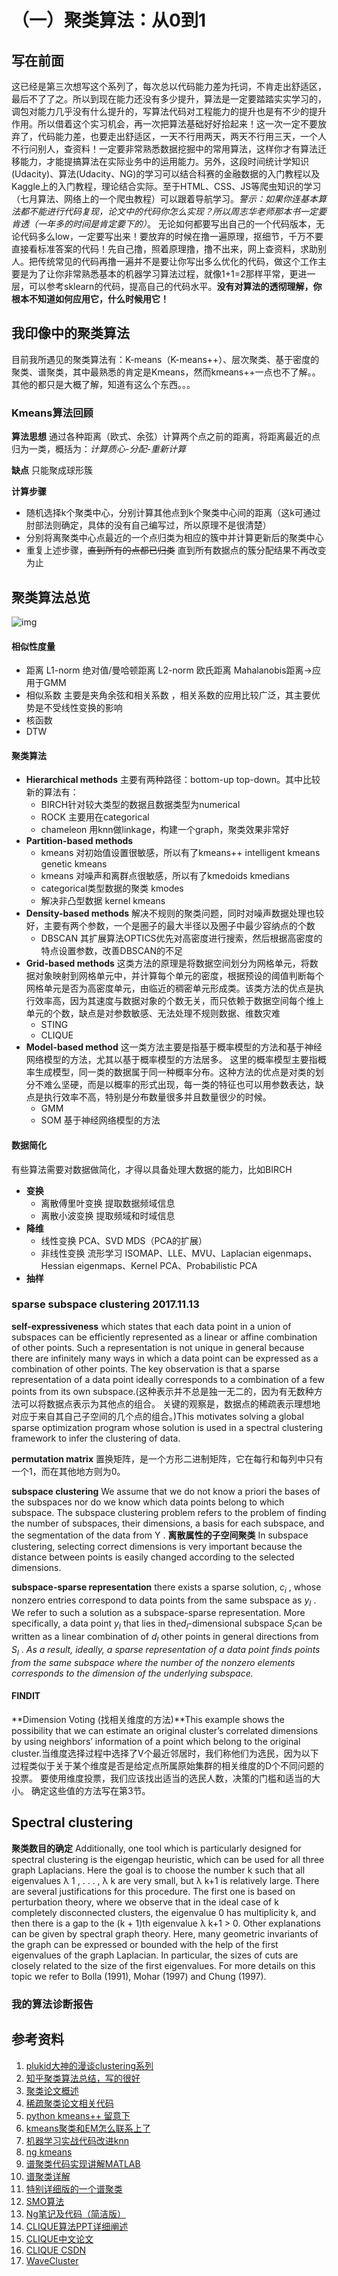 # （一）聚类算法：从0到1

## 写在前面

这已经是第三次想写这个系列了，每次总以代码能力差为托词，不肯走出舒适区，最后不了了之。所以到现在能力还没有多少提升，算法是一定要踏踏实实学习的，调包对能力几乎没有什么提升的，写算法代码对工程能力的提升也是有不少的提升作用。所以借着这个实习机会，再一次把算法基础好好拾起来！这一次一定不要放弃了，代码能力差，也要走出舒适区，一天不行用两天，两天不行用三天，一个人不行问别人，查资料！一定要非常熟悉数据挖掘中的常用算法，这样你才有算法迁移能力，才能提搞算法在实际业务中的运用能力。另外，这段时间统计学知识(Udacity)、算法(Udacity、NG)的学习可以结合科赛的金融数据的入门教程以及Kaggle上的入门教程，理论结合实际。至于HTML、CSS、JS等爬虫知识的学习（七月算法、网络上的一个爬虫教程）可以跟着导航学习。*警示：如果你连基本算法都不能进行代码复现，论文中的代码你怎么实现？所以周志华老师那本书一定要肯透（一年多的时间是肯定要下的）*。 无论如何都要写出自己的一个代码版本，无论代码多么low，一定要写出来！要放弃的时候在撸一遍原理，抠细节，千万不要直接看标准答案的代码！先自己撸，照着原理撸，撸不出来，网上查资料，求助别人。把传统常见的代码再撸一遍并不是要让你写出多么优化的代码，做这个工作主要是为了让你非常熟悉基本的机器学习算法过程，就像1+1=2那样平常，更进一层，可以参考sklearn的代码，提高自己的代码水平。**没有对算法的透彻理解，你根本不知道如何应用它，什么时候用它！**

## 我印像中的聚类算法

目前我所遇见的聚类算法有：K-means（K-means++）、层次聚类、基于密度的聚类、谱聚类，其中最熟悉的肯定是Kmeans，然而kmeans++一点也不了解。。其他的都只是大概了解，知道有这么个东西。。。

### Kmeans算法回顾

**算法思想** 通过各种距离（欧式、余弦）计算两个点之前的距离，将距离最近的点归为一类，概括为：*计算质心-分配-重新计算*

**缺点** 只能聚成球形簇

**计算步骤**

+ 随机选择k个聚类中心，分别计算其他点到k个聚类中心间的距离（这k可通过肘部法则确定，具体的没有自己编写过，所以原理不是很清楚）
+ 分别将离聚类中心点最近的一个点归类为相应的簇中并计算更新后的聚类中心
+ 重复上述步骤，~~直到所有的点都已归类~~ 直到所有数据点的簇分配结果不再改变为止

## 聚类算法总览

![img](https://pic1.zhimg.com/50/1dde4f5e8f0cf383b37c93f812d2e40c_hd.jpg)

#### 相似性度量

+ 距离 L1-norm 绝对值/曼哈顿距离 L2-norm 欧氏距离 Mahalanobis距离->应用于GMM
+ 相似系数 主要是夹角余弦和相关系数 ，相关系数的应用比较广泛，其主要优势是不受线性变换的影响
+ 核函数
+ DTW

#### 聚类算法

+ **Hierarchical methods** 主要有两种路径：bottom-up top-down。其中比较新的算法有：
  + BIRCH针对较大类型的数据且数据类型为numerical
  + ROCK 主要用在categorical
  + chameleon 用knn做linkage，构建一个graph，聚类效果非常好
+ **Partition-based methods**
  + kmeans 对初始值设置很敏感，所以有了kmeans++ intelligent kmeans genetic kmeans 
  + kmeans 对噪声和离群点很敏感，所以有了kmedoids kmedians
  + categorical类型数据的聚类 kmodes
  + 解决非凸型数据 kernel kmeans
+ **Density-based methods** 解决不规则的聚类问题，同时对噪声数据处理也较好，主要有两个参数，一个是圈子的最大半径以及圈子中最少容纳点的个数
  + DBSCAN 其扩展算法OPTICS优先对高密度进行搜索，然后根据高密度的特点设置参数，改善DBSCAN的不足
+ **Grid-based methods** 这类方法的原理是将数据空间划分为网格单元，将数据对象映射到网格单元中，并计算每个单元的密度，根据预设的阈值判断每个网格单元是否为高密度单元，由临近的稠密单元形成类。该类方法的优点是执行效率高，因为其速度与数据对象的个数无关，而只依赖于数据空间每个维上单元的个数，缺点是对参数敏感、无法处理不规则数据、维数灾难
  + STING
  + CLIQUE
+ **Model-based method** 这一类方法主要是指基于概率模型的方法和基于神经网络模型的方法，尤其以基于概率模型的方法居多。 这里的概率模型主要指概率生成模型，同一类的数据属于同一种概率分布。这种方法的优点是对类的划分不难么坚硬，而是以概率的形式出现，每一类的特征也可以用参数表达，缺点是执行效率不高，特别是分布数量很多并且数量很少的时候。
  + GMM
  + SOM 基于神经网络模型的方法

#### 数据简化

有些算法需要对数据做简化，才得以具备处理大数据的能力，比如BIRCH

+ **变换**
  + 离散傅里叶变换 提取数据频域信息
  + 离散小波变换 提取频域和时域信息
+ **降维**
  + 线性变换 PCA、SVD MDS（PCA的扩展）
  + 非线性变换 流形学习 ISOMAP、LLE、MVU、Laplacian eigenmaps、Hessian eigenmaps、Kernel PCA、Probabilistic PCA
+ **抽样**

### sparse subspace clustering 2017.11.13

**self-expressiveness** which states that each data point in a union of subspaces can be efficiently represented as a linear or affine combination of other points. Such a representation is not unique in
general because there are infinitely many ways in which a data point can be expressed as a combination of other points. The key observation is that a sparse representation of a data point ideally corresponds to a combination of a few points from its own subspace.(这种表示并不总是独一无二的，因为有无数种方法可以将数据点表示为其他点的组合。 关键的观察是，数据点的稀疏表示理想地对应于来自其自己子空间的几个点的组合。)This motivates solving a global sparse optimization program whose solution is used in a spectral clustering framework to infer the clustering of data.

**permutation matrix** 置换矩阵，是一个方形二进制矩阵，它在每行和每列中只有一个1，而在其他地方则为0。

**subspace clustering** We assume that we do not know a priori the bases of the subspaces nor do we know which data points belong to which subspace. The subspace clustering problem refers to the problem of finding the number of subspaces, their dimensions, a basis for each subspace, and the segmentation of the data from Y . **离散属性的子空间聚类** In subspace clustering, selecting correct dimensions is very important because the distance between points is easily changed according to the selected dimensions.

**subspace-sparse representation** there exists a sparse solution, $c_i$ , whose nonzero entries correspond
to data points from the same subspace as $y_I$ . We refer to such a solution as a subspace-sparse representation. More specifically, a data point $y_I$ that lies in the$d_l$-dimensional subspace $S_l$can be written as a linear combination of $d_l$ other points in general directions from $S_l$ . *As a result, ideally, a sparse representation of a data point finds points from the same subspace where the number of the nonzero elements corresponds to the dimension of the underlying subspace.*

#### FINDIT

**Dimension Voting (找相关维度的方法)**This example shows the possibility that we can estimate an original cluster’s correlated dimensions by using neighbors’ information of a point which belong to the original cluster.当维度选择过程中选择了V个最近邻居时，我们称他们为选民，因为以下过程类似于关于某个维度是否是给定点所属原始集群的相关维度的D个不同问题的投票。 要使用维度投票，我们应该找出适当的选民人数，决策的门槛和适当的大小。 确定这些值的方法写在第3节。



## Spectral clustering

**聚类数目的确定** Additionally, one tool which is particularly designed for spectral
clustering is the eigengap heuristic, which can be used for all three graph Laplacians. Here the goal
is to choose the number k such that all eigenvalues λ 1 , . . . , λ k are very small, but λ k+1 is relatively
large. There are several justifications for this procedure. The first one is based on perturbation theory,
where we observe that in the ideal case of k completely disconnected clusters, the eigenvalue 0 has
multiplicity k, and then there is a gap to the (k + 1)th eigenvalue λ k+1 > 0. Other explanations can
be given by spectral graph theory. Here, many geometric invariants of the graph can be expressed or
bounded with the help of the first eigenvalues of the graph Laplacian. In particular, the sizes of cuts
are closely related to the size of the first eigenvalues. For more details on this topic we refer to Bolla
(1991), Mohar (1997) and Chung (1997).

### 我的算法诊断报告

## 参考资料

1. [plukid大神的漫谈clustering系列](http://blog.pluskid.org/?p=290)
2. [知乎聚类算法总结，写的很好](https://www.zhihu.com/question/34554321)
3. [聚类论文概述](http://xueshu.baidu.com/s?wd=paperuri%3A%287d9c716d7be7778d470c5517d999ea19%29&filter=sc_long_sign&tn=SE_xueshusource_2kduw22v&sc_vurl=http%3A%2F%2Flink.springer.com%2Fcontent%2Fpdf%2F10.1007%252Fs40745-015-0040-1.pdf&ie=utf-8&sc_us=14227662868908754060)
4. [稀疏聚类论文相关代码](http://www.vision.jhu.edu/ssc.htm)
5. [python kmeans++ 留意下](http://www.th7.cn/Program/Python/201507/498421.shtml)
6. [kmeans聚类和EM怎么联系上了](http://www.cnblogs.com/ssdut-deng/p/3399029.html)
7. [机器学习实战代码改进knn](http://www.ctolib.com/naginoasukara-machinelearninginaction.html)
8. [ng kmeans](http://blog.csdn.net/sp_programmer/article/details/42084709)
9. [谱聚类代码实现讲解MATLAB](http://blog.csdn.net/liu1194397014/article/details/52990015)
10. [谱聚类详解](https://www.cnblogs.com/Leo_wl/p/3156049.html)
11. [特别详细版的一个谱聚类](http://blog.csdn.net/yc_1993/article/details/52997074)
12. [SMO算法](http://blog.sina.com.cn/s/blog_8f6d59e40102wi89.html)
13. [Ng笔记及代码（简洁版）](http://memoiry.me/2017/02/22/cs229/)
14. [CLIQUE算法PPT详细阐述](https://wenku.baidu.com/view/5a2588637e21af45b307a86b.html)
15. [CLIQUE中文论文](https://wenku.baidu.com/view/396a97e65ef7ba0d4b733b07.html)
16. [CLIQUE CSDN](http://blog.csdn.net/WOJIAOSUSU/article/details/58251769?locationNum=11&fps=1)
17. [WaveCluster](https://www.qcloud.com/community/article/539270)



